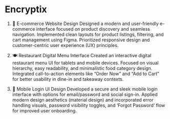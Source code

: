 # Encryptix

1. 🛒 E-commerce Website Design
Designed a modern and user-friendly e-commerce interface focused on product discovery and seamless navigation. Implemented clean layouts for product listings, filtering, and cart management using Figma. Prioritized responsive design and customer-centric user experience (UX) principles.

2. 🍽️ Restaurant Digital Menu Interface
Created an interactive digital restaurant menu UI for tablets and mobile devices. Focused on visual hierarchy, easy readability, and minimalistic food category design. Integrated call-to-action elements like “Order Now” and “Add to Cart” for better usability in dine-in and takeaway contexts.

3. 📱 Mobile Login UI Design
Developed a secure and sleek mobile login interface with options for email/password and social sign-in. Applied modern design aesthetics (material design) and incorporated error handling visuals, password visibility toggles, and ‘Forgot Password’ flow for improved user onboarding.
